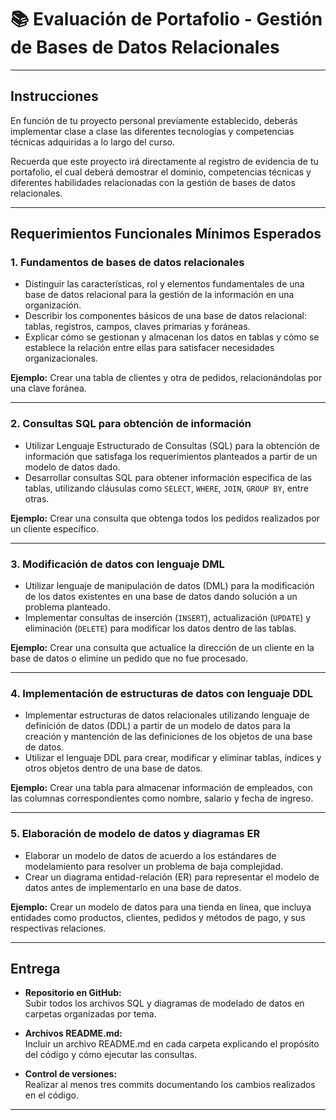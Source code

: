# 📚 Evaluación de Portafolio - Gestión de Bases de Datos Relacionales

---

## Instrucciones

En función de tu proyecto personal previamente establecido, deberás implementar clase a clase las diferentes tecnologías y competencias técnicas adquiridas a lo largo del curso.

Recuerda que este proyecto irá directamente al registro de evidencia de tu portafolio, el cual deberá demostrar el dominio, competencias técnicas y diferentes habilidades relacionadas con la gestión de bases de datos relacionales.

---

## Requerimientos Funcionales Mínimos Esperados

### 1. Fundamentos de bases de datos relacionales

- Distinguir las características, rol y elementos fundamentales de una base de datos relacional para la gestión de la información en una organización.
- Describir los componentes básicos de una base de datos relacional: tablas, registros, campos, claves primarias y foráneas.
- Explicar cómo se gestionan y almacenan los datos en tablas y cómo se establece la relación entre ellas para satisfacer necesidades organizacionales.

**Ejemplo:** Crear una tabla de clientes y otra de pedidos, relacionándolas por una clave foránea.

---

### 2. Consultas SQL para obtención de información

- Utilizar Lenguaje Estructurado de Consultas (SQL) para la obtención de información que satisfaga los requerimientos planteados a partir de un modelo de datos dado.
- Desarrollar consultas SQL para obtener información específica de las tablas, utilizando cláusulas como `SELECT`, `WHERE`, `JOIN`, `GROUP BY`, entre otras.

**Ejemplo:** Crear una consulta que obtenga todos los pedidos realizados por un cliente específico.

---

### 3. Modificación de datos con lenguaje DML

- Utilizar lenguaje de manipulación de datos (DML) para la modificación de los datos existentes en una base de datos dando solución a un problema planteado.
- Implementar consultas de inserción (`INSERT`), actualización (`UPDATE`) y eliminación (`DELETE`) para modificar los datos dentro de las tablas.

**Ejemplo:** Crear una consulta que actualice la dirección de un cliente en la base de datos o elimine un pedido que no fue procesado.

---

### 4. Implementación de estructuras de datos con lenguaje DDL

- Implementar estructuras de datos relacionales utilizando lenguaje de definición de datos (DDL) a partir de un modelo de datos para la creación y mantención de las definiciones de los objetos de una base de datos.
- Utilizar el lenguaje DDL para crear, modificar y eliminar tablas, índices y otros objetos dentro de una base de datos.

**Ejemplo:** Crear una tabla para almacenar información de empleados, con las columnas correspondientes como nombre, salario y fecha de ingreso.

---

### 5. Elaboración de modelo de datos y diagramas ER

- Elaborar un modelo de datos de acuerdo a los estándares de modelamiento para resolver un problema de baja complejidad.
- Crear un diagrama entidad-relación (ER) para representar el modelo de datos antes de implementarlo en una base de datos.

**Ejemplo:** Crear un modelo de datos para una tienda en línea, que incluya entidades como productos, clientes, pedidos y métodos de pago, y sus respectivas relaciones.

---

## Entrega

- **Repositorio en GitHub:**  
  Subir todos los archivos SQL y diagramas de modelado de datos en carpetas organizadas por tema.

- **Archivos README.md:**  
  Incluir un archivo README.md en cada carpeta explicando el propósito del código y cómo ejecutar las consultas.

- **Control de versiones:**  
  Realizar al menos tres commits documentando los cambios realizados en el código.

---



